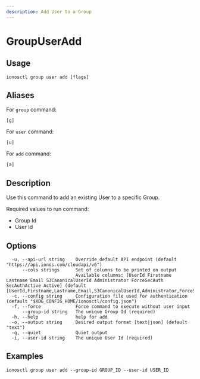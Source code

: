 ```yaml
---
description: Add User to a Group
---
```


# GroupUserAdd

## Usage

```text
ionosctl group user add [flags]
```

## Aliases

For `group` command:
```text
[g]
```

For `user` command:
```text
[u]
```

For `add` command:
```text
[a]
```

## Description

Use this command to add an existing User to a specific Group.

Required values to run command:

* Group Id
* User Id

## Options

```text
  -u, --api-url string    Override default API endpoint (default "https://api.ionos.com/cloudapi/v6")
      --cols strings      Set of columns to be printed on output 
                          Available columns: [UserId Firstname Lastname Email S3CanonicalUserId Administrator ForceSecAuth SecAuthActive Active] (default [UserId,Firstname,Lastname,Email,S3CanonicalUserId,Administrator,ForceSecAuth,SecAuthActive,Active])
  -c, --config string     Configuration file used for authentication (default "$XDG_CONFIG_HOME/ionosctl/config.json")
  -f, --force             Force command to execute without user input
      --group-id string   The unique Group Id (required)
  -h, --help              help for add
  -o, --output string     Desired output format [text|json] (default "text")
  -q, --quiet             Quiet output
  -i, --user-id string    The unique User Id (required)
```

## Examples

```text
ionosctl group user add --group-id GROUP_ID --user-id USER_ID
```

